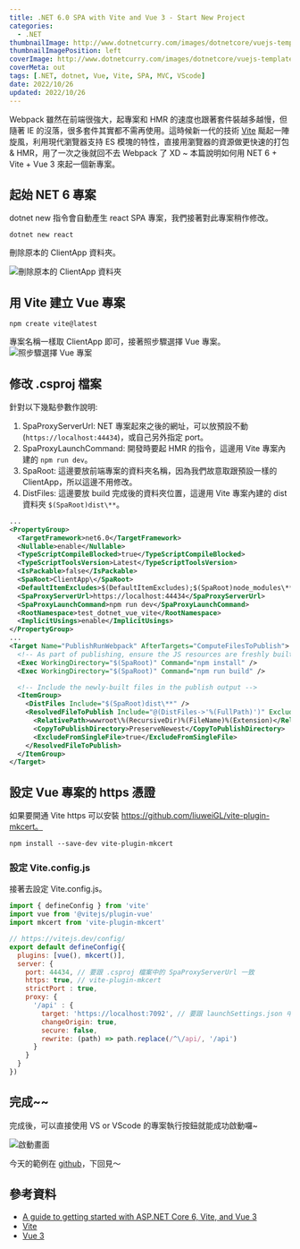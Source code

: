 ```yaml
---
title: .NET 6.0 SPA with Vite and Vue 3 - Start New Project
categories:
  - .NET
thumbnailImage: http://www.dotnetcurry.com/images/dotnetcore/vuejs-templates/modernwebdev.png
thumbnailImagePosition: left
coverImage: http://www.dotnetcurry.com/images/dotnetcore/vuejs-templates/modernwebdev.png
coverMeta: out
tags: [.NET, dotnet, Vue, Vite, SPA, MVC, VScode]
date: 2022/10/26
updated: 2022/10/26
---
```


Webpack 雖然在前端很強大，起專案和 HMR 的速度也跟著套件裝越多越慢，但隨著 IE 的沒落，很多套件其實都不需再使用。這時候新一代的技術 [Vite](https://vitejs.dev/) 颳起一陣旋風，利用現代瀏覽器支持 ES 模塊的特性，直接用瀏覽器的資源做更快速的打包 & HMR，用了一次之後就回不去 Webpack 了 XD ~ 本篇說明如何用 NET 6 + Vite + Vue 3 來起一個新專案。

<!--more-->

## 起始 NET 6 專案

dotnet new 指令會自動產生 react SPA 專案，我們接著對此專案稍作修改。

```
dotnet new react
```

刪除原本的 ClientApp 資料夾。

![刪除原本的 ClientApp 資料夾](https://lh3.googleusercontent.com/pw/AL9nZEVq6mhxqbGkTScsxRNoBg8zQ2dKwUIao8A7aOXGmDiENHyOchrOS5ufJ3TzKNsoNsii9iXxtSEGAsSBL4-ioZT75DhaldcURq9hZVjwclfOkF7WV6d4t_ND0yH3m-ZpJS4cYLsxWk4PsYEFUtjFIn5tSA=w1058-h1080-no?authuser=0)

## 用 Vite 建立 Vue 專案

```
npm create vite@latest
```

專案名稱一樣取 ClientApp 即可，接著照步驟選擇 Vue 專案。
![照步驟選擇 Vue 專案](https://lh3.googleusercontent.com/pw/AL9nZEXGCPDqdSBVl7JYhsH-5_uSZYSQkN8DcEKhBcJXKT56VDHuzo7qP0dSYNaawCLD3AXgDDg-gUAVmFtr6LTbO4UMbE0OfzsA4Ef9kNkre6X5vn-LoLDrnGEX3esyBpV890Z3yFkDPYX_tpvyT1eVgHPOqQ=w1252-h560-no?authuser=0)

## 修改 .csproj 檔案

針對以下幾點參數作說明:

1. SpaProxyServerUrl: NET 專案起來之後的網址，可以放預設不動(`https://localhost:44434`)，或自己另外指定 port。
2. SpaProxyLaunchCommand: 開發時要起 HMR 的指令，這邊用 Vite 專案內建的 `npm run dev`。
3. SpaRoot: 這邊要放前端專案的資料夾名稱，因為我們故意取跟預設一樣的 ClientApp，所以這邊不用修改。
4. DistFiles: 這邊要放 build 完成後的資料夾位置，這邊用 Vite 專案內建的 dist 資料夾 `$(SpaRoot)dist\**`。

```xml
...
<PropertyGroup>
  <TargetFramework>net6.0</TargetFramework>
  <Nullable>enable</Nullable>
  <TypeScriptCompileBlocked>true</TypeScriptCompileBlocked>
  <TypeScriptToolsVersion>Latest</TypeScriptToolsVersion>
  <IsPackable>false</IsPackable>
  <SpaRoot>ClientApp\</SpaRoot>
  <DefaultItemExcludes>$(DefaultItemExcludes);$(SpaRoot)node_modules\**</DefaultItemExcludes>
  <SpaProxyServerUrl>https://localhost:44434</SpaProxyServerUrl>
  <SpaProxyLaunchCommand>npm run dev</SpaProxyLaunchCommand>
  <RootNamespace>test_dotnet_vue_vite</RootNamespace>
  <ImplicitUsings>enable</ImplicitUsings>
</PropertyGroup>
...
<Target Name="PublishRunWebpack" AfterTargets="ComputeFilesToPublish">
  <!-- As part of publishing, ensure the JS resources are freshly built in production mode -->
  <Exec WorkingDirectory="$(SpaRoot)" Command="npm install" />
  <Exec WorkingDirectory="$(SpaRoot)" Command="npm run build" />

  <!-- Include the newly-built files in the publish output -->
  <ItemGroup>
    <DistFiles Include="$(SpaRoot)dist\**" />
    <ResolvedFileToPublish Include="@(DistFiles->'%(FullPath)')" Exclude="@(ResolvedFileToPublish)">
      <RelativePath>wwwroot\%(RecursiveDir)%(FileName)%(Extension)</RelativePath>
      <CopyToPublishDirectory>PreserveNewest</CopyToPublishDirectory>
      <ExcludeFromSingleFile>true</ExcludeFromSingleFile>
    </ResolvedFileToPublish>
  </ItemGroup>
</Target>
```

## 設定 Vue 專案的 https 憑證

如果要開通 Vite https 可以安裝 https://github.com/liuweiGL/vite-plugin-mkcert。

```
npm install --save-dev vite-plugin-mkcert
```

### 設定 Vite.config.js

接著去設定 Vite.config.js。

```js
import { defineConfig } from 'vite'
import vue from '@vitejs/plugin-vue'
import mkcert from 'vite-plugin-mkcert'

// https://vitejs.dev/config/
export default defineConfig({
  plugins: [vue(), mkcert()],
  server: {
    port: 44434, // 要跟 .csproj 檔案中的 SpaProxyServerUrl 一致
    https: true, // vite-plugin-mkcert
    strictPort : true,
    proxy: {
      '/api' : {
        target: 'https://localhost:7092', // 要跟 launchSettings.json 中的 applicationUrl 一致
        changeOrigin: true,
        secure: false,
        rewrite: (path) => path.replace(/^\/api/, '/api')
      }
    }
  }
})
```

## 完成~~

完成後，可以直接使用 VS or VScode 的專案執行按鈕就能成功啟動囉~

![啟動畫面](https://lh3.googleusercontent.com/pw/AL9nZEWpZD0_CrJszyUa5jnBkxTo7XFUfJrWszZJ3-jt88Qipkkt0mRQDhi45FNrso4NQkXdmF-CXJMsR_H5lsaXHoEjvFxFERuRvL7z8GOd8XalpW1LdMEBMG2XCqLRnX4qTuPLhP7nQX5KXMmVCPpb8D19dQ=w2490-h1442-no?authuser=0)

今天的範例在 [github](https://github.com/Annilla/test-dotnet-vue-vite/tree/v1.0)，下回見～

## 參考資料

* [A guide to getting started with ASP.NET Core 6, Vite, and Vue 3](https://github.com/keithn/dotnetviteguide)
* [Vite](https://vitejs.dev/)
* [Vue 3](https://vuejs.org/)